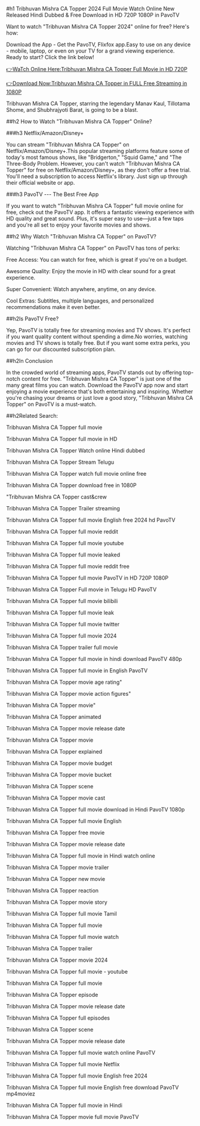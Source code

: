 #h1 Tribhuvan Mishra CA Topper 2024 Full Movie Watch Online New Released Hindi Dubbed & Free Download in HD 720P 1080P in PavoTV

Want to watch "Tribhuvan Mishra CA Topper 2024" online for free? Here's how:

Download the App - Get the PavoTV, Flixfox app.Easy to use on any device - mobile, laptop, or even on your TV for a grand viewing experience.  
Ready to start? Click the link below!

[👉WaTch Online Here:Tribhuvan Mishra CA Topper Full Movie in HD 720P](https://www.pavotv.com/movies/7903617721962496/tribhuvan-mishra-ca-topper)

[👉Download Now:Tribhuvan Mishra CA Topper in FULL Free Streaming in 1080P](https://www.pavotv.com/movies/7903617721962496/tribhuvan-mishra-ca-topper)

Tribhuvan Mishra CA Topper, starring the legendary Manav Kaul, Tillotama Shome, and Shubhrajyoti Barat, is going to be a blast.

 
##h2 How to Watch "Tribhuvan Mishra CA Topper" Online?

###h3 Netflix/Amazon/Disney+

You can stream "Tribhuvan Mishra CA Topper" on Netflix/Amazon/Disney+.This popular streaming platforms feature some of today's most famous shows, like "Bridgerton," "Squid Game," and "The Three-Body Problem.
However, you can't watch "Tribhuvan Mishra CA Topper" for free on Netflix/Amazon/Disney+, as they don't offer a free trial. You'll need a subscription to access Netflix's library. Just sign up through their official website or app.

###h3 PavoTV --- The Best Free App

If you want to watch "Tribhuvan Mishra CA Topper" full movie online for free, check out the PavoTV app. It offers a fantastic viewing experience with HD quality and great sound. Plus, it's super easy to use—just a few taps and you're all set to enjoy your favorite movies and shows.


##h2 Why Watch "Tribhuvan Mishra CA Topper" on PavoTV?

Watching "Tribhuvan Mishra CA Topper" on PavoTV has tons of perks:

Free Access: You can watch for free, which is great if you're on a budget.

Awesome Quality: Enjoy the movie in HD with clear sound for a great experience.

Super Convenient: Watch anywhere, anytime, on any device.

Cool Extras: Subtitles, multiple languages, and personalized recommendations make it even better.


##h2Is PavoTV Free?

Yep, PavoTV is totally free for streaming movies and TV shows. It's perfect if you want quality content without spending a dime.No worries, watching movies and TV shows is totally free. But if you want some extra perks, you can go for our discounted subscription plan.


##h2In Conclusion

In the crowded world of streaming apps, PavoTV stands out by offering top-notch content for free. "Tribhuvan Mishra CA Topper" is just one of the many great films you can watch. Download the PavoTV app now and start enjoying a movie experience that's both entertaining and inspiring. Whether you're chasing your dreams or just love a good story, "Tribhuvan Mishra CA Topper" on PavoTV is a must-watch.

 
##h2Related Search:

Tribhuvan Mishra CA Topper full movie

Tribhuvan Mishra CA Topper full movie in HD

Tribhuvan Mishra CA Topper Watch online Hindi dubbed

Tribhuvan Mishra CA Topper Stream Telugu 

Tribhuvan Mishra CA Topper watch full movie online free

Tribhuvan Mishra CA Topper download free in 1080P

"Tribhuvan Mishra CA Topper cast&crew

Tribhuvan Mishra CA Topper Trailer streaming

Tribhuvan Mishra CA Topper full movie English free 2024 hd PavoTV

Tribhuvan Mishra CA Topper full movie reddit

Tribhuvan Mishra CA Topper full movie youtube

Tribhuvan Mishra CA Topper full movie leaked

Tribhuvan Mishra CA Topper full movie reddit free

Tribhuvan Mishra CA Topper full movie PavoTV in HD 720P 1080P

Tribhuvan Mishra CA Topper Full movie in Telugu HD PavoTV 

Tribhuvan Mishra CA Topper full movie bilibili

Tribhuvan Mishra CA Topper full movie leak

Tribhuvan Mishra CA Topper full movie twitter

Tribhuvan Mishra CA Topper full movie 2024

Tribhuvan Mishra CA Topper trailer full movie

Tribhuvan Mishra CA Topper full movie in hindi download PavoTV 480p

Tribhuvan Mishra CA Topper full movie in English PavoTV 

Tribhuvan Mishra CA Topper movie age rating"

Tribhuvan Mishra CA Topper movie action figures"

Tribhuvan Mishra CA Topper movie"

Tribhuvan Mishra CA Topper animated

Tribhuvan Mishra CA Topper movie release date

Tribhuvan Mishra CA Topper movie

Tribhuvan Mishra CA Topper explained

Tribhuvan Mishra CA Topper movie budget

Tribhuvan Mishra CA Topper movie bucket

Tribhuvan Mishra CA Topper scene

Tribhuvan Mishra CA Topper movie cast

Tribhuvan Mishra CA Topper full movie download in Hindi PavoTV 1080p

Tribhuvan Mishra CA Topper full movie English

Tribhuvan Mishra CA Topper free movie

Tribhuvan Mishra CA Topper movie release date

Tribhuvan Mishra CA Topper full movie in Hindi watch online

Tribhuvan Mishra CA Topper movie trailer

Tribhuvan Mishra CA Topper new movie

Tribhuvan Mishra CA Topper reaction

Tribhuvan Mishra CA Topper movie story

Tribhuvan Mishra CA Topper full movie Tamil

Tribhuvan Mishra CA Topper full movie

Tribhuvan Mishra CA Topper full movie watch

Tribhuvan Mishra CA Topper trailer

Tribhuvan Mishra CA Topper movie 2024

Tribhuvan Mishra CA Topper full movie - youtube

Tribhuvan Mishra CA Topper full movie

Tribhuvan Mishra CA Topper episode

Tribhuvan Mishra CA Topper movie release date

Tribhuvan Mishra CA Topper full episodes

Tribhuvan Mishra CA Topper scene

Tribhuvan Mishra CA Topper movie release date

Tribhuvan Mishra CA Topper full movie watch online PavoTV 

Tribhuvan Mishra CA Topper full movie Netflix

Tribhuvan Mishra CA Topper full movie English free 2024

Tribhuvan Mishra CA Topper full movie English free download PavoTV mp4moviez

Tribhuvan Mishra CA Topper full movie in Hindi

Tribhuvan Mishra CA Topper movie full movie PavoTV 
